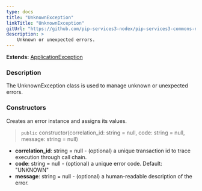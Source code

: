```yaml
---
type: docs
title: "UnknownException"
linkTitle: "UnknownException"
gitUrl: "https://github.com/pip-services3-nodex/pip-services3-commons-nodex"
description: >
    Unknown or unexpected errors.
---
```


**Extends:** [ApplicationException](../application_exception)

### Description

The UnknownException class is used to manage unknown or unexpected errors.

### Constructors
Creates an error instance and assigns its values.

> `public` constructor(correlation_id: string = null, code: string = null, message: string = null)

- **correlation_id**: string = null - (optional) a unique transaction id to trace execution through call chain.
- **code**: string = null - (optional) a unique error code. Default: "UNKNOWN"
- **message**: string = null - (optional) a human-readable description of the error.

